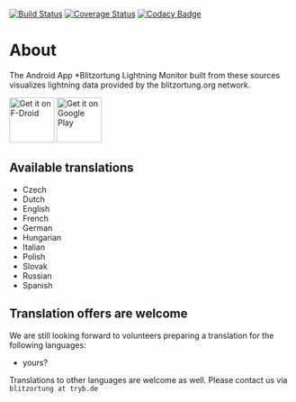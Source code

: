 [![Build Status](https://travis-ci.org/wuan/bo-android.svg?branch=master)](https://travis-ci.org/wuan/bo-android) [![Coverage Status](https://coveralls.io/repos/github/wuan/bo-android/badge.svg?branch=master)](https://coveralls.io/github/wuan/bo-android?branch=master) [![Codacy Badge](https://api.codacy.com/project/badge/Grade/fbab98f82eed4a9e9b0cd4af593dbe73)](https://app.codacy.com/app/wuan/bo-android?utm_source=github.com&utm_medium=referral&utm_content=wuan/bo-android&utm_campaign=Badge_Grade_Dashboard)

# About

The Android App *Blitzortung Lightning Monitor built from these sources visualizes lightning data provided by the blitzortung.org network.

[<img src="https://fdroid.gitlab.io/artwork/badge/get-it-on.png"
     alt="Get it on F-Droid"
     height="80">](https://f-droid.org/packages/org.blitzortung.android.app/)
[<img src="https://play.google.com/intl/en_us/badges/images/generic/en-play-badge.png"
     alt="Get it on Google Play"
     height="80">](https://play.google.com/store/apps/details?id=org.blitzortung.android.app)

## Available translations

 * Czech
 * Dutch
 * English
 * French
 * German
 * Hungarian
 * Italian
 * Polish
 * Slovak
 * Russian
 * Spanish

## Translation offers are welcome

We are still looking forward to volunteers preparing a translation for the following languages:

 * yours?

Translations to other languages are welcome as well. Please contact us via `blitzortung at tryb.de`


